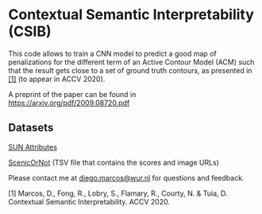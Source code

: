 # Contextual Semantic Interpretability (CSIB)

This code allows to train a CNN model to predict a good map of penalizations for the different term of an Active Contour Model (ACM) such that the result gets close to a set of ground truth contours, as presented in [[1]](#marcos2020) (to appear in ACCV 2020). 

A preprint of the paper can be found in https://arxiv.org/pdf/2009.08720.pdf

## Datasets

[SUN Attributes](http://cs.brown.edu/~gmpatter/sunattributes.html)

[ScenicOrNot](http://scenicornot.datasciencelab.co.uk/votes.tsv) (TSV file that contains the scores and image URLs)


Please contact me at diego.marcos@wur.nl for questions and feedback. 

<a name="marcos2020"></a>
[1] Marcos, D., Fong, R., Lobry, S., Flamary, R., Courty, N. & Tuia, D. Contextual Semantic Interpretability. ACCV 2020.
